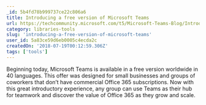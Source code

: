 ```yaml
---
_id: 5b4fd78b999737ce22c806a6
title: Introducing a free version of Microsoft Teams
url: https://techcommunity.microsoft.com/t5/Microsoft-Teams-Blog/Introducing-a-free-version-of-Microsoft-Teams/ba-p/214592
category: libraries-tools
slug: 'introducing-a-free-version-of-microsoft-teams'
user_id: 5a83ce59d6eb0005c4ecda2c
createdOn: '2018-07-19T00:12:59.306Z'
tags: ['tools']
---
```


Beginning today, Microsoft Teams is available in a free version worldwide in 40 languages. This offer was designed for small businesses and groups of coworkers that don’t have commercial Office 365 subscriptions. Now with this great introductory experience, any group can use Teams as their hub for teamwork and discover the value of Office 365 as they grow and scale. 


